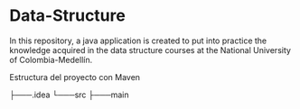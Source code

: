 # Data-Structure

In this repository, a java application is created to put into practice the knowledge acquired in the data structure courses at the National University of Colombia-Medellín.

Estructura del proyecto con Maven

├───.idea
└───src
    ├───main
